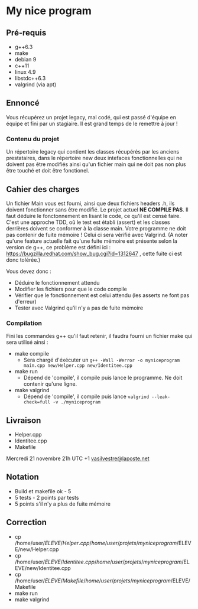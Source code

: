 # My nice program

## Pré-requis

* g++6.3
* make
* debian 9
* c++11
* linux 4.9
* libstdc++6.3
* valgrind (via apt)

## Ennoncé

Vous récupérez un projet legacy, mal codé, qui est passé d'équipe en équipe et fini par un stagiaire. Il est grand temps de le remettre à jour !

### Contenu du projet

Un répertoire legacy qui contient les classes récupérés par les anciens prestataires, dans le répertoire new deux intefaces fonctionnelles qui ne doivent pas être modifiés ainsi qu'un fichier main qui ne doit pas non plus être touché et doit être fonctionel.

## Cahier des charges

Un fichier Main vous est fourni, ainsi que deux fichiers headers .h, ils doivent fonctionner sans être modifié. 
Le projet actuel **NE COMPILE PAS**. Il faut déduire le fonctonnement en lisant le code, ce qu'il est censé faire.<br/>
C'est une approche TDD, oû le test est établi (assert) et les classes derrières doivent se conformer à la classe main.
Votre programme ne doit pas contenir de fuite mémoire !
Celui ci sera vérifié avec Valgrind. (A noter qu'une feature actuelle fait qu'une fuite mémoire est présente selon la version de g++, ce problème est défini ici : https://bugzilla.redhat.com/show_bug.cgi?id=1312647 , cette fuite ci est donc tolérée.)

Vous devez donc :
* Déduire le fonctionnement attendu
* Modifier les fichiers pour que le code compile
* Vérifier que le fonctionnement est celui attendu (les asserts ne font pas d'erreur)
* Tester avec Valgrind qu'il n'y a pas de fuite mémoire

### Compilation

Fini les commandes g++ qu'il faut retenir, il faudra fourni un fichier make qui sera utilisé ainsi :
* make compile
  * Sera chargé d'éxécuter un `g++ -Wall -Werror -o myniceprogram main.cpp new/Helper.cpp new/Identitee.cpp`
* make run 
  * Dépend de 'compile', il compile puis lance le programme. Ne doit contenir qu'une ligne.
* make valgrind
  * Dépend de 'compile', il compile puis lance `valgrind --leak-check=full -v ./myniceprogram`
  
## Livraison

* Helper.cpp 
* Identitee.cpp
* Makefile

Mercredi 21 novembre 21h UTC +1
vasilvestre@laposte.net

## Notation
* Build et makefile ok - 5
* 5 tests - 2 points par tests
* 5 points s'il n'y a plus de fuite mémoire

## Correction

* cp /home/user/$ELEVE/Helper.cpp  /home/user/projets/myniceprogram/$ELEVE/new/Helper.cpp
* cp /home/user/$ELEVE/Identitee.cpp  /home/user/projets/myniceprogram/$ELEVE/new/Identitee.cpp
* cp /home/user/$ELEVE/Makefile  /home/user/projets/myniceprogram/$ELEVE/Makefile
* make run
* make valgrind
